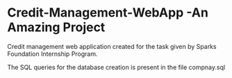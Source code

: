 # Credit-Management-WebApp -An Amazing Project
Credit management web application created for the task given by Sparks Foundation Internship Program.


The SQL queries for the database creation is present in the file compnay.sql

